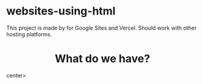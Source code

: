 # websites-using-html
This project is made by for Google Sites and Vercel. Should work with other hosting platforms.
<center><h1>What do we have?</h1></center>center>
